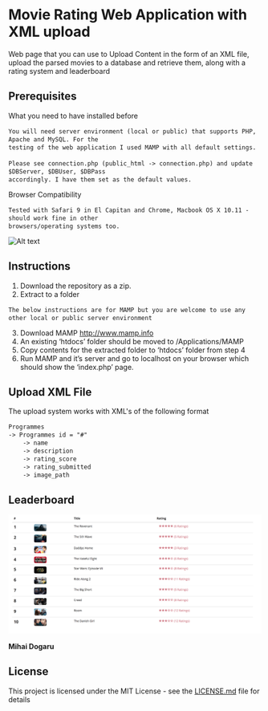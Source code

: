 # Movie Rating Web Application with XML upload
Web page that you can use to Upload Content in the form of an XML file, upload the parsed movies to a database and retrieve them, along with a rating system and leaderboard

## Prerequisites

What you need to have installed before

```
You will need server environment (local or public) that supports PHP, Apache and MySQL. For the 
testing of the web application I used MAMP with all default settings. 

Please see connection.php (public_html -> connection.php) and update $DBServer, $DBUser, $DBPass 
accordingly. I have them set as the default values.
```

Browser Compatibility
```
Tested with Safari 9 in El Capitan and Chrome, Macbook OS X 10.11 - should work fine in other 
browsers/operating systems too.
```

![Alt text](/images/screen1.png)

## Instructions

1. Download the repository as a zip.
2. Extract to a folder

```
The below instructions are for MAMP but you are welcome to use any other local or public server environment
```
3. Download MAMP http://www.mamp.info
4. An existing ‘htdocs’ folder should be moved to /Applications/MAMP
5. Copy contents for the extracted folder to ‘htdocs’ folder from step 4
6. Run MAMP and it’s server and go to localhost on your browser which should show the ‘index.php’ page.

## Upload XML File

The upload system works with XML's of the following format

```
Programmes 
-> Programmes id = "#"
	-> name
	-> description
	-> rating_score
	-> rating_submitted
	-> image_path
```

## Leaderboard 

![Alt text](/images/screen2.png)

**Mihai Dogaru**

## License

This project is licensed under the MIT License - see the [LICENSE.md](LICENSE.md) file for details

